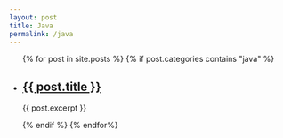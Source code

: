 ```yaml
---
layout: post
title: Java
permalink: /java
---
```

<ul class="">
    {% for post in site.posts %}
    {% if post.categories contains "java" %}
    <li>
        <h2><a href="{{ post.url }}">{{ post.title }}</a></h2>
        <p>{{ post.excerpt }}</p>
    </li>
    {% endif %}
    {% endfor%}
</ul>
